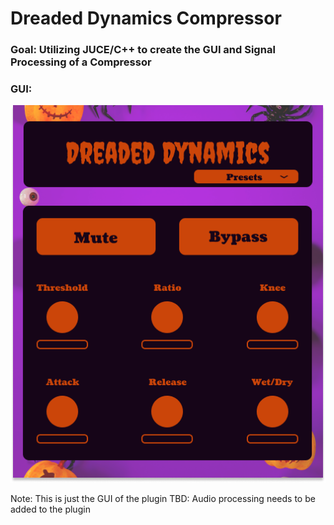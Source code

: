 # Dreaded Dynamics Compressor
### Goal: Utilizing JUCE/C++ to create the GUI and Signal Processing of a Compressor 
### GUI:
![Dreaded Dynamics Compressor GUI](/assets/Dreaded_Dynamics.png)

Note: This is just the GUI of the plugin
TBD: Audio processing needs to be added to the plugin
